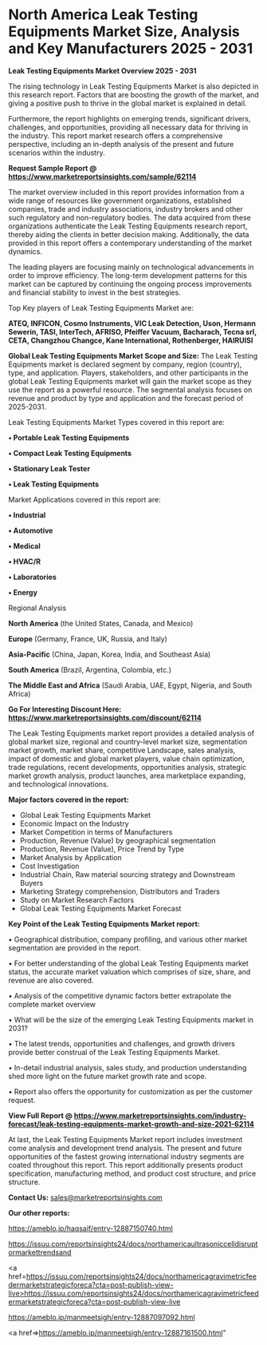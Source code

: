  # North America Leak Testing Equipments Market Size, Analysis and Key Manufacturers 2025 - 2031

<Strong> Leak Testing Equipments Market Overview 2025 - 2031</strong>

The rising technology in Leak Testing Equipments Market is also depicted in this research report. Factors that are boosting the growth of the market, and giving a positive push to thrive in the global market is explained in detail.

Furthermore, the report highlights on emerging trends, significant drivers, challenges, and opportunities, providing all necessary data for thriving in the industry. This report market research offers a comprehensive perspective, including an in-depth analysis of the present and future scenarios within the industry.

<strong>Request Sample Report @ <a href=https://www.marketreportsinsights.com/sample/62114>https://www.marketreportsinsights.com/sample/62114</a></strong>

The market overview included in this report provides information from a wide range of resources like government organizations, established companies, trade and industry associations, industry brokers and other such regulatory and non-regulatory bodies. The data acquired from these organizations authenticate the Leak Testing Equipments research report, thereby aiding the clients in better decision making. Additionally, the data provided in this report offers a contemporary understanding of the market dynamics.

The leading players are focusing mainly on technological advancements in order to improve efficiency. The long-term development patterns for this market can be captured by continuing the ongoing process improvements and financial stability to invest in the best strategies.

Top Key players of Leak Testing Equipments Market are:

<strong>ATEQ, INFICON, Cosmo Instruments, VIC Leak Detection, Uson, Hermann Sewerin, TASI, InterTech, AFRISO, Pfeiffer Vacuum, Bacharach, Tecna srl, CETA, Changzhou Changce, Kane International, Rothenberger, HAIRUISI</strong>

<strong><b>Global Leak Testing Equipments Market Scope and Size:</b></strong>
The Leak Testing Equipments market is declared segment by company, region (country), type, and application. Players, stakeholders, and other participants in the global Leak Testing Equipments market will gain the market scope as they use the report as a powerful resource. The segmental analysis focuses on revenue and product by type and application and the forecast period of 2025-2031.

Leak Testing Equipments Market Types covered in this report are:

<strong>• Portable Leak Testing Equipments

• Compact Leak Testing Equipments

• Stationary Leak Tester

• Leak Testing Equipments</strong>

Market Applications covered in this report are:

<strong>• Industrial

• Automotive

• Medical

• HVAC/R

• Laboratories

• Energy</strong> 

Regional Analysis

<strong>North America</strong> (the United States, Canada, and Mexico)

<strong>Europe</strong> (Germany, France, UK, Russia, and Italy)

<strong>Asia-Pacific</strong> (China, Japan, Korea, India, and Southeast Asia)

<strong>South America</strong> (Brazil, Argentina, Colombia, etc.)

<strong>The Middle East and Africa</strong> (Saudi Arabia, UAE, Egypt, Nigeria, and South Africa)

<strong>Go For Interesting Discount Here: <a href=https://www.marketreportsinsights.com/discount/62114>https://www.marketreportsinsights.com/discount/62114</a></strong>

The Leak Testing Equipments market report provides a detailed analysis of global market size, regional and country-level market size, segmentation market growth, market share, competitive Landscape, sales analysis, impact of domestic and global market players, value chain optimization, trade regulations, recent developments, opportunities analysis, strategic market growth analysis, product launches, area marketplace expanding, and technological innovations.

<strong><b>Major factors covered in the report:</b></strong>
<ul>
  <li>Global Leak Testing Equipments Market </li>
  <li>Economic Impact on the Industry</li>
  <li>Market Competition in terms of Manufacturers</li>
  <li>Production, Revenue (Value) by geographical segmentation</li>
  <li>Production, Revenue (Value), Price Trend by Type</li>
  <li>Market Analysis by Application</li>
  <li>Cost Investigation</li>
  <li>Industrial Chain, Raw material sourcing strategy and Downstream Buyers</li>
  <li>Marketing Strategy comprehension, Distributors and Traders</li>
  <li>Study on Market Research Factors</li>
  <li>Global Leak Testing Equipments Market Forecast</li>
</ul>

<strong><b>Key Point of the Leak Testing Equipments Market report:</b></strong>

• Geographical distribution, company profiling, and various other market segmentation are provided in the report.

• For better understanding of the global Leak Testing Equipments market status, the accurate market valuation which comprises of size, share, and revenue are also covered.

• Analysis of the competitive dynamic factors better extrapolate the complete market overview

• What will be the size of the emerging Leak Testing Equipments market in 2031?

• The latest trends, opportunities and challenges, and growth drivers provide better construal of the Leak Testing Equipments Market.

• In-detail industrial analysis, sales study, and production understanding shed more light on the future market growth rate and scope.

• Report also offers the opportunity for customization as per the customer request.

<strong><b>View Full Report @ <a href=https://www.marketreportsinsights.com/industry-forecast/leak-testing-equipments-market-growth-and-size-2021-62114>https://www.marketreportsinsights.com/industry-forecast/leak-testing-equipments-market-growth-and-size-2021-62114</a></b></strong>


At last, the Leak Testing Equipments Market report includes investment come analysis and development trend analysis. The present and future opportunities of the fastest growing international industry segments are coated throughout this report. This report additionally presents product specification, manufacturing method, and product cost structure, and price structure.

<strong>Contact Us:</strong>
sales@marketreportsinsights.com

<strong>Our other reports:</strong>

<a href=https://ameblo.jp/haqsaif/entry-12887150740.html>https://ameblo.jp/haqsaif/entry-12887150740.html</a>

<a href=https://issuu.com/reportsinsights24/docs/northamericaultrasoniccelldisruptormarkettrendsand>https://issuu.com/reportsinsights24/docs/northamericaultrasoniccelldisruptormarkettrendsand</a>

<a href=https://issuu.com/reportsinsights24/docs/northamericagravimetricfeedermarketstrategicforeca?cta=post-publish-view-live>https://issuu.com/reportsinsights24/docs/northamericagravimetricfeedermarketstrategicforeca?cta=post-publish-view-live</a>

<a href=https://ameblo.jp/manmeetsigh/entry-12887097092.html>https://ameblo.jp/manmeetsigh/entry-12887097092.html</a>

<a href=>https://ameblo.jp/manmeetsigh/entry-12887161500.html</a>"
